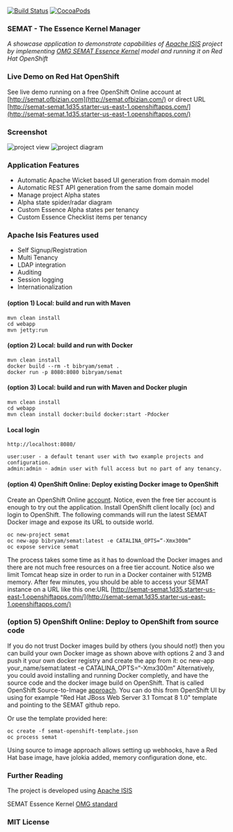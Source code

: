 [![Build Status](https://travis-ci.org/bibryam/semat.svg?branch=master)](https://travis-ci.org/bibryam/semat)
[![CocoaPods](https://img.shields.io/cocoapods/l/AFNetworking.svg)]()
### SEMAT - The Essence Kernel Manager

*A showcase application to demonstrate capabilities of [Apache ISIS](http://isis.apache.org/) project by implementing [OMG SEMAT Essence Kernel](http://www.omg.org/spec/Essence/1.0/PDF) model and running it on Red Hat OpenShift*

### Live Demo on Red Hat OpenShift

See live demo running on a free OpenShift Online account at [http://semat.ofbizian.com](http://semat.ofbizian.com/) or direct URL [http://semat-semat.1d35.starter-us-east-1.openshiftapps.com/](http://semat-semat.1d35.starter-us-east-1.openshiftapps.com/) 

### Screenshot

![project view](https://1.bp.blogspot.com/-t1q9q2xaP6Q/WBmgyZ-7rnI/AAAAAAAAGn8/cKWm8rg-UysGxRQucrxvnnwOmcwxhgO1QCLcB/s1600/Screen%2BShot%2B2016-11-02%2Bat%2B08.05.16%2B1.png)
![project diagram](https://4.bp.blogspot.com/-mRO2ko-xDPw/Wi29Q4tRY8I/AAAAAAAAJzU/Z0yzBAmxTcY1xi_CKjChf3J2Kc0IM3ifwCLcBGAs/s1600/semat.png)

### Application Features
 - Automatic Apache Wicket based UI generation from domain model
 - Automatic REST API generation from the same domain model
 - Manage project Alpha states
 - Alpha state spider/radar diagram
 - Custom Essence Alpha states per tenancy
 - Custom Essence Checklist items per tenancy

### Apache Isis Features used
 - Self Signup/Registration
 - Multi Tenancy
 - LDAP integration
 - Auditing
 - Session logging
 - Internationalization

#### (option 1) Local: build and run with Maven
    mvn clean install
    cd webapp
    mvn jetty:run

#### (option 2) Local: build and run with Docker
    mvn clean install
    docker build --rm -t bibryam/semat .
    docker run -p 8080:8080 bibryam/semat

#### (option 3) Local: build and run with Maven and Docker plugin
    mvn clean install
    cd webapp
    mvn clean install docker:build docker:start -Pdocker

#### Local login
    http://localhost:8080/

    user:user - a default tenant user with two example projects and configuration.
    admin:admin - admin user with full access but no part of any tenancy.

#### (option 4) OpenShift Online: Deploy existing Docker image to OpenShift
Create an OpenShift Online [account](https://manage.openshift.com/). Notice, even the free tier account is enough to try out the application.
Install OpenShift client locally (oc) and login to OpenShift. The following commands will run the latest SEMAT Docker image and expose its URL to outside world. 

    oc new-project semat
    oc new-app bibryam/semat:latest -e CATALINA_OPTS=“-Xmx300m”
    oc expose service semat

The process takes some time as it has to download the Docker images and there are not much free resources on a free tier account. Notice also we limit Tomcat heap size in order to run in a Docker container with 512MB memory.
After few minutes, you should be able to access your SEMAT instance on a URL like this one:URL [http://semat-semat.1d35.starter-us-east-1.openshiftapps.com/](http://semat-semat.1d35.starter-us-east-1.openshiftapps.com/)

### (option 5) OpenShift Online: Deploy to OpenShift from source code
If you do not trust Docker images build by others (you should not!) then you can build your own Docker image as shown above with options 2 and 3 and push it your own docker registry and create the app from it: oc new-app your_name/semat:latest -e CATALINA_OPTS=“-Xmx300m”
Alternatively, you could avoid installing and running Docker completly, and have the source code and the docker image build on OpenShift.
That is called OpenShift Source-to-Image [approach](https://docs.openshift.com/enterprise/3.0/using_images/s2i_images/index.html).
You can do this from OpenShift UI by using for example "Red Hat JBoss Web Server 3.1 Tomcat 8 1.0" template and pointing to the SEMAT github repo.

Or use the template provided here:

    oc create -f semat-openshift-template.json
    oc process semat
      
Using source to image approach allows setting up webhooks, have a Red Hat base image, have jolokia added, memory configuration done, etc.
 
### Further Reading
The project is developed using [Apache ISIS](http://isis.apache.org/)

SEMAT Essence Kernel [OMG standard](http://www.omg.org/spec/Essence/1.1/)

### MIT License


